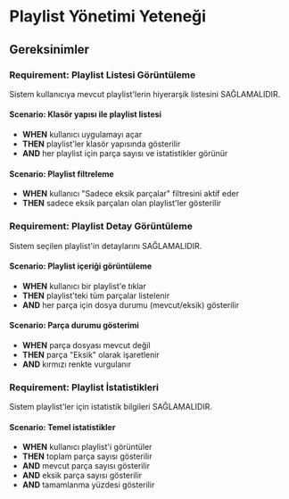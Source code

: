 # Playlist Yönetimi Yeteneği

## Gereksinimler

### Requirement: Playlist Listesi Görüntüleme
Sistem kullanıcıya mevcut playlist'lerin hiyerarşik listesini SAĞLAMALIDIR.

#### Scenario: Klasör yapısı ile playlist listesi
- **WHEN** kullanıcı uygulamayı açar
- **THEN** playlist'ler klasör yapısında gösterilir
- **AND** her playlist için parça sayısı ve istatistikler görünür

#### Scenario: Playlist filtreleme
- **WHEN** kullanıcı "Sadece eksik parçalar" filtresini aktif eder
- **THEN** sadece eksik parçaları olan playlist'ler gösterilir

### Requirement: Playlist Detay Görüntüleme
Sistem seçilen playlist'in detaylarını SAĞLAMALIDIR.

#### Scenario: Playlist içeriği görüntüleme
- **WHEN** kullanıcı bir playlist'e tıklar
- **THEN** playlist'teki tüm parçalar listelenir
- **AND** her parça için dosya durumu (mevcut/eksik) gösterilir

#### Scenario: Parça durumu gösterimi
- **WHEN** parça dosyası mevcut değil
- **THEN** parça "Eksik" olarak işaretlenir
- **AND** kırmızı renkte vurgulanır

### Requirement: Playlist İstatistikleri
Sistem playlist'ler için istatistik bilgileri SAĞLAMALIDIR.

#### Scenario: Temel istatistikler
- **WHEN** kullanıcı playlist'i görüntüler
- **THEN** toplam parça sayısı gösterilir
- **AND** mevcut parça sayısı gösterilir
- **AND** eksik parça sayısı gösterilir
- **AND** tamamlanma yüzdesi gösterilir
